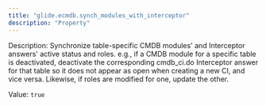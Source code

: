 ```yaml
---
title: "glide.ecmdb.synch_modules_with_interceptor"
description: "Property"
---
```


Description: Synchronize table-specific CMDB modules' and Interceptor answers' active status and roles. e.g., if a CMDB module for a specific table is deactivated, deactivate the corresponding cmdb_ci.do Interceptor answer for that table so it does not appear as open when creating a new CI, and vice versa. Likewise, if roles are modified for one, update the other.

Value: `true`
